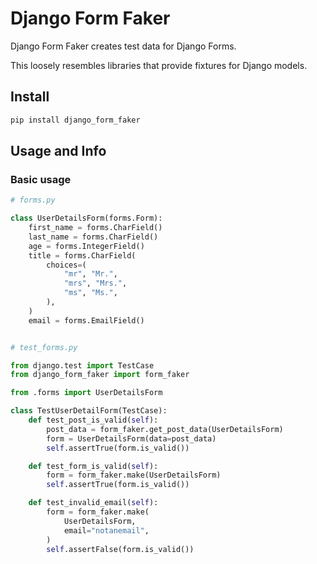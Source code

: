 # Django Form Faker

Django Form Faker creates test data for Django Forms.

This loosely resembles libraries that provide fixtures for Django models.

## Install

```bash
pip install django_form_faker
```

## Usage and Info

### Basic usage

```python
# forms.py

class UserDetailsForm(forms.Form):
    first_name = forms.CharField()
    last_name = forms.CharField()
    age = forms.IntegerField()
    title = forms.CharField(
        choices=(
            "mr", "Mr.",
            "mrs", "Mrs.",
            "ms", "Ms.",
        ),
    )
    email = forms.EmailField()


# test_forms.py

from django.test import TestCase
from django_form_faker import form_faker

from .forms import UserDetailsForm

class TestUserDetailForm(TestCase):
    def test_post_is_valid(self):
        post_data = form_faker.get_post_data(UserDetailsForm)
        form = UserDetailsForm(data=post_data)
        self.assertTrue(form.is_valid())

    def test_form_is_valid(self):
        form = form_faker.make(UserDetailsForm)
        self.assertTrue(form.is_valid())

    def test_invalid_email(self):
        form = form_faker.make(
            UserDetailsForm,
            email="notanemail",
        )
        self.assertFalse(form.is_valid())
```
